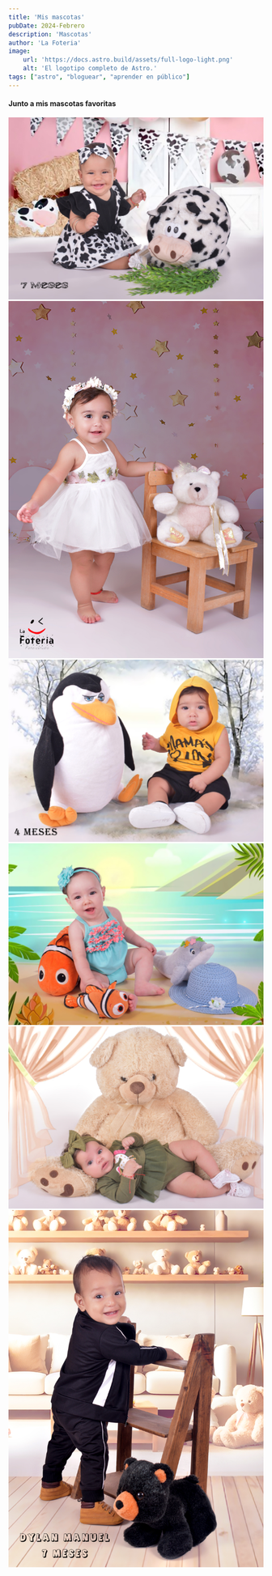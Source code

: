```yaml
---
title: 'Mis mascotas'
pubDate: 2024-Febrero
description: 'Mascotas'
author: 'La Foteria'
image:
    url: 'https://docs.astro.build/assets/full-logo-light.png'
    alt: 'El logotipo completo de Astro.'
tags: ["astro", "bloguear", "aprender en público"]
---
```




#### Junto a mis mascotas favoritas

![mascotas][path]
![mascotas][path2]
![mascotas][path3]
![mascotas][path4]
![mascotas][path5]
![mascotas][path6]

[path]: ../../../assets/mascotas/01.JPG
[path2]: ../../../assets/mascotas/02.JPG
[path3]: ../../../assets/mascotas/03.JPG
[path4]: ../../../assets/mascotas/04.JPG
[path5]: ../../../assets/mascotas/05.JPG
[path6]: ../../../assets/mascotas/06.JPG
